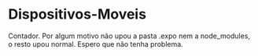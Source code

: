 # Dispositivos-Moveis
Contador.
Por algum motivo não upou a pasta .expo nem a node_modules, o resto upou normal. Espero que não tenha problema.
